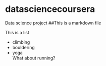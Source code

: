 datasciencecoursera
===================
Data science project
##This is a markdown file

This is a list
* climbing
* bouldering
* yoga  
What about running?
